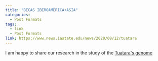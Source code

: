 ```yaml
---
title: "BECAS IBEROAMÉRICA+ASIA"
categories:
  - Post Formats
tags:
  - link
  - Post Formats
link: https://www.news.iastate.edu/news/2020/08/12/tuatara
---
```


I am happy to share our research in the study of the [Tuatara's genome ](https://www.news.iastate.edu/news/2020/08/12/tuatara)